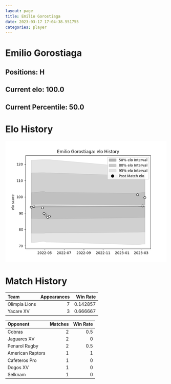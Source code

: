 ```yaml
---  
layout: page  
title: Emilio Gorostiaga  
date: 2023-03-17 17:04:38.551755  
categories: player  
---
```

# Emilio Gorostiaga

## Positions: H

## Current elo: 100.0

## Current Percentile: 50.0

# Elo History


![elo history](history_EmilioGorostiaga.png)
# Match History


| Team          |   Appearances |   Win Rate |
|:--------------|--------------:|-----------:|
| Olimpia Lions |             7 |   0.142857 |
| Yacare XV     |             3 |   0.666667 |

| Opponent         |   Matches |   Win Rate |
|:-----------------|----------:|-----------:|
| Cobras           |         2 |        0.5 |
| Jaguares XV      |         2 |        0   |
| Penarol Rugby    |         2 |        0.5 |
| American Raptors |         1 |        1   |
| Cafeteros Pro    |         1 |        0   |
| Dogos XV         |         1 |        0   |
| Selknam          |         1 |        0   |